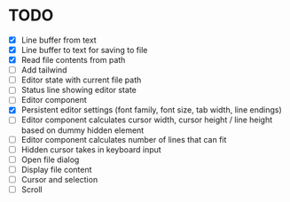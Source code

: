 # TODO

- [x] Line buffer from text
- [x] Line buffer to text for saving to file
- [x] Read file contents from path
- [ ] Add tailwind
- [ ] Editor state with current file path
- [ ] Status line showing editor state
- [ ] Editor component
- [x] Persistent editor settings (font family, font size, tab width, line endings)
- [ ] Editor component calculates cursor width, cursor height / line height based on dummy hidden element
- [ ] Editor component calculates number of lines that can fit
- [ ] Hidden cursor takes in keyboard input
- [ ] Open file dialog
- [ ] Display file content
- [ ] Cursor and selection
- [ ] Scroll
